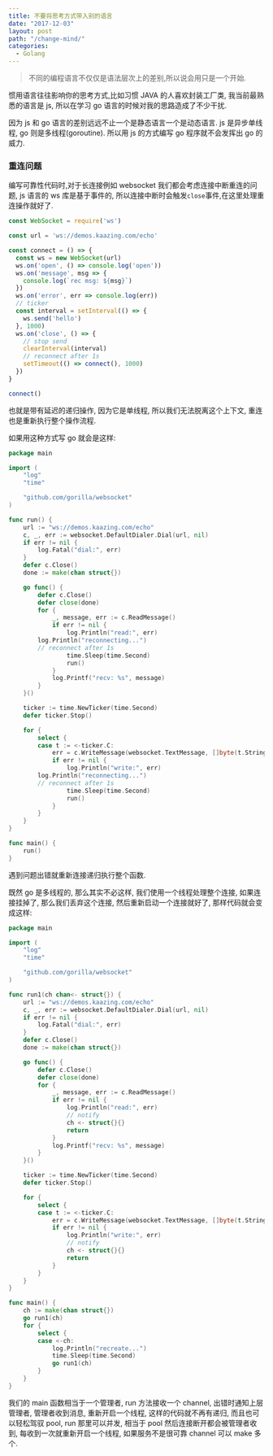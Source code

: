 ```yaml
---
title: 不要将思考方式带入别的语言
date: "2017-12-03"
layout: post
path: "/change-mind/"
categories:
  - Golang
---
```


> 不同的编程语言不仅仅是语法层次上的差别,所以说会用只是一个开始.

惯用语言往往影响你的思考方式,比如习惯 JAVA 的人喜欢封装工厂类, 我当前最熟悉的语言是 js, 所以在学习 go 语言的时候对我的思路造成了不少干扰.

因为 js 和 go 语言的差别远远不止一个是静态语言一个是动态语言. js 是异步单线程, go 则是多线程(goroutine). 所以用 js 的方式编写 go 程序就不会发挥出 go 的威力.

<!--more-->

### 重连问题

编写可靠性代码时,对于长连接例如 websocket 我们都会考虑连接中断重连的问题, js 语言的 ws 库是基于事件的, 所以连接中断时会触发`close`事件,在这里处理重连操作就好了.

```js
const WebSocket = require('ws')

const url = 'ws://demos.kaazing.com/echo'

const connect = () => {
  const ws = new WebSocket(url)
  ws.on('open', () => console.log('open'))
  ws.on('message', msg => {
    console.log(`rec msg: ${msg}`)
  })
  ws.on('error', err => console.log(err))
  // ticker
  const interval = setInterval(() => {
    ws.send('hello')
  }, 1000)
  ws.on('close', () => {
    // stop send
    clearInterval(interval)
    // reconnect after 1s
    setTimeout(() => connect(), 1000)
  })
}

connect()
```
也就是带有延迟的递归操作, 因为它是单线程, 所以我们无法脱离这个上下文, 重连也是重新执行整个操作流程.

如果用这种方式写 go 就会是这样:

```go
package main

import (
	"log"
	"time"

	"github.com/gorilla/websocket"
)

func run() {
	url := "ws://demos.kaazing.com/echo"
	c, _, err := websocket.DefaultDialer.Dial(url, nil)
	if err != nil {
		log.Fatal("dial:", err)
	}
	defer c.Close()
	done := make(chan struct{})

	go func() {
		defer c.Close()
		defer close(done)
		for {
			_, message, err := c.ReadMessage()
			if err != nil {
				log.Println("read:", err)
        log.Println("reconnecting...")
        // reconnect after 1s
				time.Sleep(time.Second)
				run()
			}
			log.Printf("recv: %s", message)
		}
	}()

	ticker := time.NewTicker(time.Second)
	defer ticker.Stop()

	for {
		select {
		case t := <-ticker.C:
			err = c.WriteMessage(websocket.TextMessage, []byte(t.String()))
			if err != nil {
				log.Println("write:", err)
        log.Println("reconnecting...")
        // reconnect after 1s
				time.Sleep(time.Second)
				run()
			}
		}
	}
}

func main() {
	run()
}
```

遇到问题出错就重新连接递归执行整个函数.

既然 go 是多线程的, 那么其实不必这样, 我们使用一个线程处理整个连接, 如果连接挂掉了, 那么我们丢弃这个连接, 然后重新启动一个连接就好了, 那样代码就会变成这样:

```go
package main

import (
	"log"
	"time"

	"github.com/gorilla/websocket"
)

func run1(ch chan<- struct{}) {
	url := "ws://demos.kaazing.com/echo"
	c, _, err := websocket.DefaultDialer.Dial(url, nil)
	if err != nil {
		log.Fatal("dial:", err)
	}
	defer c.Close()
	done := make(chan struct{})

	go func() {
		defer c.Close()
		defer close(done)
		for {
			_, message, err := c.ReadMessage()
			if err != nil {
				log.Println("read:", err)
				// notify
				ch <- struct{}{}
				return
			}
			log.Printf("recv: %s", message)
		}
	}()

	ticker := time.NewTicker(time.Second)
	defer ticker.Stop()

	for {
		select {
		case t := <-ticker.C:
			err = c.WriteMessage(websocket.TextMessage, []byte(t.String()))
			if err != nil {
				log.Println("write:", err)
				// notify
				ch <- struct{}{}
				return
			}
		}
	}
}

func main() {
	ch := make(chan struct{})
	go run1(ch)
	for {
		select {
		case <-ch:
			log.Println("recreate...")
			time.Sleep(time.Second)
			go run1(ch)
		}
	}
}
```

我们的 main 函数相当于一个管理者, run 方法接收一个 channel, 出错时通知上层管理者, 管理者收到消息, 重新开启一个线程, 这样的代码就不再有递归, 而且也可以轻松驾驭 pool, run 那里可以并发, 相当于 pool 然后连接断开都会被管理者收到, 每收到一次就重新开启一个线程, 如果服务不是很可靠 channel 可以 make 多个.
